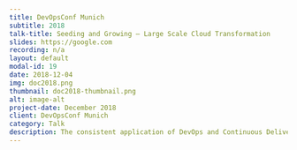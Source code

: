```yaml
---
title: DevOpsConf Munich 
subtitle: 2018
talk-title: Seeding and Growing – Large Scale Cloud Transformation
slides: https://google.com
recording: n/a
layout: default
modal-id: 19
date: 2018-12-04
img: doc2018.png
thumbnail: doc2018-thumbnail.png
alt: image-alt
project-date: December 2018
client: DevOpsConf Munich
category: Talk
description: The consistent application of DevOps and Continuous Delivery practices requires transformation within almost all functions of an company. While this is a challenge for small and medium-sized companies, it is a giant task for large international corporations. Heiko and Dirk will introduce SAP’s Cloud Transformation in their talk, during which they will focus on the transformation of SAP quality working model. Away from a strong centralized governance role to a supportive approach that uses coaching practices to prepare development teams for the cloud.
---
```

